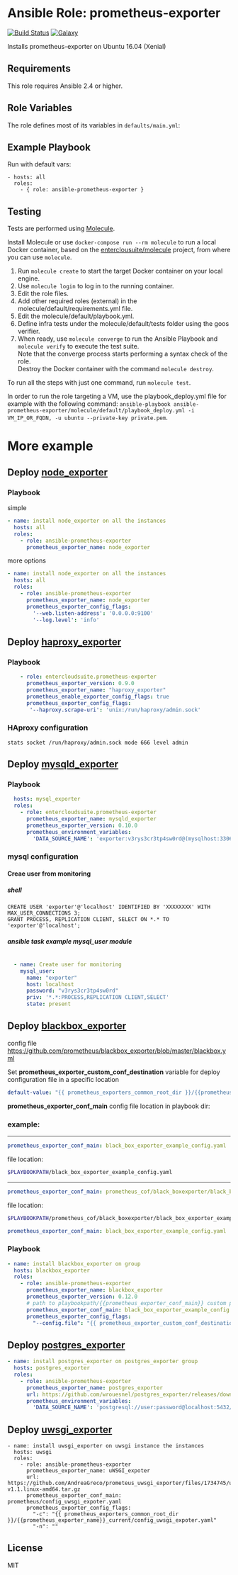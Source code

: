 Ansible Role: prometheus-exporter 
======================================

[![Build Status](https://travis-ci.org/entercloudsuite/ansible-prometheus-exporter.svg?branch=master)](https://travis-ci.org/entercloudsuite/ansible-prometheus-exporter)
[![Galaxy](https://img.shields.io/badge/galaxy-entercloudsuite.prometheus-exporter-blue.svg?style=flat-square)](https://galaxy.ansible.com/entercloudsuite/prometheus-exporter)  

Installs prometheus-exporter on Ubuntu 16.04 (Xenial)

## Requirements

This role requires Ansible 2.4 or higher.

## Role Variables

The role defines most of its variables in `defaults/main.yml`:

## Example Playbook

Run with default vars:

    - hosts: all
      roles:
        - { role: ansible-prometheus-exporter }

## Testing

Tests are performed using [Molecule](http://molecule.readthedocs.org/en/latest/).

Install Molecule or use `docker-compose run --rm molecule` to run a local Docker container, based on the [enterclousuite/molecule](https://hub.docker.com/r/fminzoni/molecule/) project, from where you can use `molecule`.

1. Run `molecule create` to start the target Docker container on your local engine.  
2. Use `molecule login` to log in to the running container.  
3. Edit the role files.  
4. Add other required roles (external) in the molecule/default/requirements.yml file.  
5. Edit the molecule/default/playbook.yml.  
6. Define infra tests under the molecule/default/tests folder using the goos verifier.  
7. When ready, use `molecule converge` to run the Ansible Playbook and `molecule verify` to execute the test suite.  
Note that the converge process starts performing a syntax check of the role.  
Destroy the Docker container with the command `molecule destroy`.   

To run all the steps with just one command, run `molecule test`. 

In order to run the role targeting a VM, use the playbook_deploy.yml file for example with the following command: `ansible-playbook ansible-prometheus-exporter/molecule/default/playbook_deploy.yml -i VM_IP_OR_FQDN, -u ubuntu --private-key private.pem`.

# More example
## Deploy [node_exporter](https://github.com/prometheus/node_exporter)

### Playbook

simple
```yaml
- name: install node_exporter on all the instances
  hosts: all
  roles:
    - role: ansible-prometheus-exporter
      prometheus_exporter_name: node_exporter
```
more options
```yaml
- name: install node_exporter on all the instances
  hosts: all
  roles:
    - role: ansible-prometheus-exporter
      prometheus_exporter_name: node_exporter
      prometheus_exporter_config_flags:
        '--web.listen-address': '0.0.0.0:9100'
        '--log.level': 'info'
```


## Deploy [haproxy_exporter](https://github.com/prometheus/haproxy_exporter)


### Playbook

```yaml
    - role: entercloudsuite.prometheus-exporter
      prometheus_exporter_version: 0.9.0
      prometheus_exporter_name: "haproxy_exporter"
      prometheus_enable_exporter_config_flags: true
      prometheus_exporter_config_flags:
       '--haproxy.scrape-uri': 'unix:/run/haproxy/admin.sock'
```

### HAproxy configuration 

```
stats socket /run/haproxy/admin.sock mode 666 level admin
```

## Deploy [mysqld_exporter](https://github.com/prometheus/mysqld_exporter)

### Playbook

```yaml
  hosts: mysql_exporter
  roles:
    - role: entercloudsuite.prometheus-exporter
      prometheus_exporter_name: mysqld_exporter
      prometheus_exporter_version: 0.10.0
      prometheus_environment_variables:
        'DATA_SOURCE_NAME': 'exporter:v3rys3cr3tp4sw0rd@(mysqlhost:3306)/'
```

### mysql configuration

#### Creae user from monitoring
##### shell

```
CREATE USER 'exporter'@'localhost' IDENTIFIED BY 'XXXXXXXX' WITH MAX_USER_CONNECTIONS 3;
GRANT PROCESS, REPLICATION CLIENT, SELECT ON *.* TO 'exporter'@'localhost';
```

##### ansible task example mysql_user module

```yaml

  - name: Create user for monitoring
    mysql_user:
      name: "exporter"
      host: localhost
      password: "v3rys3cr3tp4sw0rd"
      priv: '*.*:PROCESS,REPLICATION CLIENT,SELECT'
      state: present

```


## Deploy [blackbox_exporter](https://github.com/prometheus/blackbox_exporter)
config file https://github.com/prometheus/blackbox_exporter/blob/master/blackbox.yml

Set **prometheus_exporter_custom_conf_destination** variable for deploy configuration file in a specific location  
```yaml
default-value: "{{ prometheus_exporters_common_root_dir }}/{{prometheus_exporter_name}}_current"
```

**prometheus_exporter_conf_main** config file location in playbook dir:  
### example:  
------------------------
```yaml
prometheus_exporter_conf_main: black_box_exporter_example_config.yaml
```
file location:
```BASH
$PLAYBOOKPATH/black_box_exporter_example_config.yaml
```
------------------------
```yaml
prometheus_exporter_conf_main: prometheus_cof/black_boxexporter/black_box_exporter_example_config.yaml
```
file location:
```BASH
$PLAYBOOKPATH/prometheus_cof/black_boxexporter/black_box_exporter_example_config.yaml
```

```yaml
prometheus_exporter_conf_main: black_box_exporter_example_config.yaml
```
### Playbook  
```yaml
- name: install blackbox_exporter on group
  hosts: blackbox_exporter
  roles:
    - role: ansible-prometheus-exporter
      prometheus_exporter_name: blackbox_exporter
      prometheus_exporter_version: 0.12.0
      # path to playbookpath/{{prometheus_exporter_conf_main}} custom path
      prometheus_exporter_conf_main: black_box_exporter_example_config.yaml
      prometheus_exporter_config_flags:
        "--config.file": "{{ prometheus_exporter_custom_conf_destination }}/black_box_exporter_example_config.yaml"

```

## Deploy [postgres_exporter](https://github.com/wrouesnel/postgres_exporter/)
```yaml
- name: install postgres_exporter on postgres_exporter group
  hosts: postgres_exporter
  roles:
    - role: ansible-prometheus-exporter
      prometheus_exporter_name: postgres_exporter
      url: https://github.com/wrouesnel/postgres_exporter/releases/download/v0.4.6/postgres_exporter_v0.4.6_linux-amd64.tar.gz
      prometheus_environment_variables:
        'DATA_SOURCE_NAME': 'postgresql://user:password@localhost:5432/?sslmode=disable'
```
## Deploy [uwsgi_exporter](https://github.com/AndreaGreco/prometeus_uwsgi_exporter)
```
- name: install uwsgi_exporter on uwsgi instance the instances
  hosts: uwsgi
  roles:
    - role: ansible-prometheus-exporter
      prometheus_exporter_name: uWSGI_expoter
      url: https://github.com/AndreaGreco/prometeus_uwsgi_exporter/files/1734745/uWSGI_expoter-v1.1.linux-amd64.tar.gz
      prometheus_exporter_conf_main: prometheus/config_uwsgi_expoter.yaml
      prometheus_exporter_config_flags:
        "-c": "{{ prometheus_exporters_common_root_dir }}/{{prometheus_exporter_name}}_current/config_uwsgi_expoter.yaml"
        "-n": ""
```

## License

MIT
